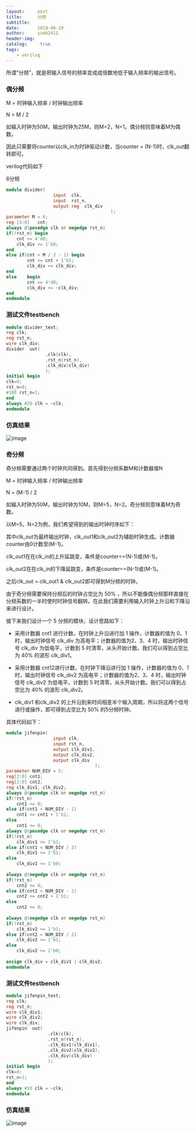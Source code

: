 ```yaml
---
layout:     post
title:      分频
subtitle:   
date:       2019-06-19
author:     yzmb2411
header-img: 
catalog: 	 true
tags:
    - verilog
---
```


所谓“分频”，就是把输入信号的频率变成成倍数地低于输入频率的输出信号。

### 偶分频 

M = 时钟输入频率 / 时钟输出频率

N = M / 2

如输入时钟为50M，输出时钟为25M，则M=2，N=1。偶分频则意味着M为偶数。

因此只需要将counter以clk_in为时钟驱动计数，当counter = (N-1)时，clk_out翻转即可。

verilog代码如下

6分频

```verilog 
module divider(
	              input	 clk,
	              input	 rst_n,
	              output reg  clk_div
                                        );
parameter M = 6;
reg	[3:0]	cnt;
always @(posedge clk or negedge rst_n)
if(!rst_n) begin
	cnt <= 4'd0;
	clk_div	<= 1'b0;
end
else if(cnt < M / 2 - 1) begin
		cnt <= cnt + 1'b1;
		clk_div	<= clk_div;
end
else	begin
		cnt <= 4'd0;
		clk_div	<= ~clk_div;
end
endmodule
```

### 测试文件testbench

```verilog 
module divider_text;
reg clk;
reg rst_n;
wire clk_div;
divider  uut(
               .clk(clk),
               .rst_n(rst_n),
               .clk_div(clk_div)
               );
initial begin
clk=0;
rst_n=0;
#100 rst_n=1;
end
always #20 clk = ~clk;
endmodule
```

### 仿真结果

![image](https://wx1.sinaimg.cn/mw1024/ab20a024ly1g46mbsf4kvj20ym0a9mxm.jpg)


### 奇分频

奇分频需要通过两个时钟共同得到。首先得到分频系数M和计数器值N

M = 时钟输入频率 / 时钟输出频率

N = (M-1) / 2

如输入时钟为50M，输出时钟为10M，则M=5，N=2。奇分频则意味着M为奇数。

以M=5，N=2为例，我们希望得到的输出时钟时序如下：

其中clk_out为最终输出时钟，clk_out1和clk_out2为辅助时钟生成。计数器counter由0计数至(M-1)。

clk_out1在在clk_in的上升延跳变，条件是counter==(N-1)或(M-1)。

clk_out2在在clk_in的下降延跳变，条件是counter==(N-1)或(M-1)。

之后clk_out = clk_out1 & clk_out2即可得到M分频的时钟。

由于奇分频需要保持分频后的时钟占空比为 50% ，所以不能像偶分频那样直接在分频系数的一半时使时时钟信号翻转。在此我们需要利用输入时钟上升沿和下降沿来进行设计。

接下来我们设计一个 5 分频的模块，设计思路如下：

 - 采用计数器 cnt1 进行计数，在时钟上升沿进行加 1 操作，计数器的值为 0、1 时，输出时钟信号 clk_div 为高电平；计数器的值为2、3、4 时，输出时钟信号 clk_div 为低电平，计数到 5 时清零，从头开始计数。我们可以得到占空比为 40% 的波形 clk_div1。
 
 - 采用计数器 cnt12进行计数，在时钟下降沿进行加 1 操作，计数器的值为 0、1 时，输出时钟信号 clk_div2 为高电平；计数器的值为2、3、4 时，输出时钟信号 clk_div2 为低电平，计数到 5 时清零，从头开始计数。我们可以得到占空比为 40% 的波形 clk_div2。
 
 - clk_div1 和clk_div2 的上升沿到来时间相差半个输入周期，所以将这两个信号进行或操作，即可得到占空比为 50% 的5分频时钟。
 
具体代码如下：

```verilog 
module jifenpin(
                  input	clk,
	              input	rst_n,
	              output clk_div1,
	              output clk_div2,
	              output clk_div					
                                  );
parameter NUM_DIV = 5;	
reg[2:0] cnt1;
reg[2:0] cnt2;
reg	clk_div1, clk_div2;	
always @(posedge clk or negedge rst_n)
if(!rst_n)
	cnt1 <= 0;
else if(cnt1 < NUM_DIV - 1)
	cnt1 <= cnt1 + 1'b1;
else 
	cnt1 <= 0;		
always @(posedge clk or negedge rst_n)
if(!rst_n)
	clk_div1 <= 1'b1;
else if(cnt1 < NUM_DIV / 2) 
	clk_div1 <= 1'b1;
else
	clk_div1 <= 1'b0;
		
always @(negedge clk or negedge rst_n)
if(!rst_n)
	cnt2 <= 0;
else if(cnt2 < NUM_DIV - 1)
	cnt2 <= cnt2 + 1'b1;
else 
	cnt2 <= 0;
		
always @(negedge clk or negedge rst_n)
if(!rst_n)
	clk_div2 <= 1'b1;
else if(cnt2 < NUM_DIV / 2) 
	clk_div2 <= 1'b1;
else
	clk_div2 <= 1'b0;
		
assign clk_div = clk_div1 | clk_div2;
endmodule
```

### 测试文件testbench 

```verilog 
module jifenpin_test;
reg clk;
reg rst_n;
wire clk_div1;
wire clk_div2;
wire clk_div;
jifenpin  uut(
                .clk(clk),
                .rst_n(rst_n),
                .clk_div1(clk_div1),
                .clk_div2(clk_div2),
                .clk_div(clk_div)
                );
initial begin
clk=0;
rst_n=1;
end
always #10 clk = ~clk;
endmodule
```

### 仿真结果

![image](https://wx2.sinaimg.cn/mw1024/ab20a024ly1g46mbsas1rj212c0dpaat.jpg)


